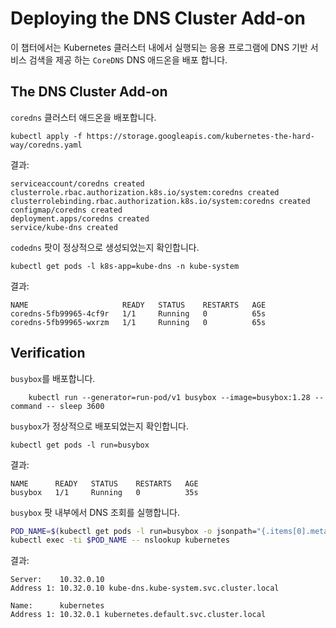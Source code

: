 # Deploying the DNS Cluster Add-on

이 챕터에서는 Kubernetes 클러스터 내에서 실행되는 응용 프로그램에 DNS 기반 서비스 검색을 제공 하는 `CoreDNS` DNS 애드온을 배포 합니다.

## The DNS Cluster Add-on

`coredns` 클러스터 애드온을 배포합니다.

```
kubectl apply -f https://storage.googleapis.com/kubernetes-the-hard-way/coredns.yaml
```

결과:

```
serviceaccount/coredns created
clusterrole.rbac.authorization.k8s.io/system:coredns created
clusterrolebinding.rbac.authorization.k8s.io/system:coredns created
configmap/coredns created
deployment.apps/coredns created
service/kube-dns created
```

`codedns` 팟이 정상적으로 생성되었는지 확인합니다.

```
kubectl get pods -l k8s-app=kube-dns -n kube-system
```

결과:

```
NAME                     READY   STATUS    RESTARTS   AGE
coredns-5fb99965-4cf9r   1/1     Running   0          65s
coredns-5fb99965-wxrzm   1/1     Running   0          65s
```

## Verification

`busybox`를 배포합니다.

```
    kubectl run --generator=run-pod/v1 busybox --image=busybox:1.28 --command -- sleep 3600
```

`busybox`가 정상적으로 배포되었는지 확인합니다.

```
kubectl get pods -l run=busybox
```

결과:

```
NAME      READY   STATUS    RESTARTS   AGE
busybox   1/1     Running   0          35s

```

`busybox` 팟 내부에서 DNS 조회를 실행합니다.

```bash
POD_NAME=$(kubectl get pods -l run=busybox -o jsonpath="{.items[0].metadata.name}")
kubectl exec -ti $POD_NAME -- nslookup kubernetes
```

결과:

```
Server:    10.32.0.10
Address 1: 10.32.0.10 kube-dns.kube-system.svc.cluster.local

Name:      kubernetes
Address 1: 10.32.0.1 kubernetes.default.svc.cluster.local
```
